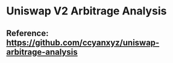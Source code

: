 # Uniswap V2 Arbitrage Analysis

## Reference: https://github.com/ccyanxyz/uniswap-arbitrage-analysis
